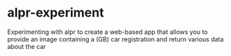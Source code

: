 # alpr-experiment
Experimenting with alpr to create a web-based app that allows you to provide an image containing a (GB) car registration and return various data about the car
